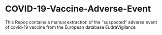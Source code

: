 # COVID-19-Vaccine-Adverse-Event
This Repos contains a manual extraction of the "suspected" adverse event of covid-19 vaccine from the European database EudraVigilance 
